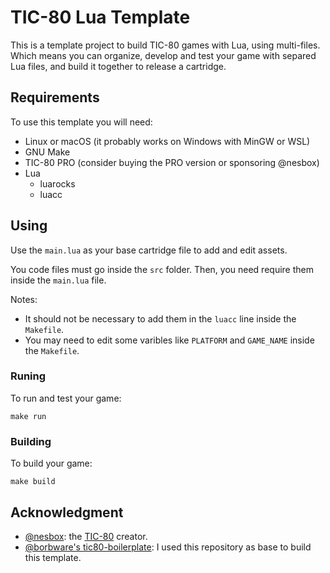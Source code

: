 # TIC-80 Lua Template

This is a template project to build TIC-80 games with Lua, using multi-files. Which means you can organize, develop and test your game with separed Lua files, and build it together to release a cartridge.

## Requirements

To use this template you will need:

- Linux or macOS (it probably works on Windows with MinGW or WSL)
- GNU Make
- TIC-80 PRO (consider buying the PRO version or sponsoring @nesbox)
- Lua
  - luarocks
  - luacc

## Using

Use the `main.lua` as your base cartridge file to add and edit assets.

You code files must go inside the `src` folder. Then, you need require them inside the `main.lua` file.

Notes:

- It should not be necessary to add them in the `luacc` line inside the `Makefile`.
- You may need to edit some varibles like `PLATFORM` and `GAME_NAME` inside the `Makefile`.

### Runing

To run and test your game:

```
make run
```

### Building

To build your game:

```
make build
```

## Acknowledgment

- [@nesbox](https://github.com/nesbox): the [TIC-80](https://tic80.com/) creator.
- [@borbware's tic80-boilerplate](https://github.com/borbware/tic80-boilerplate): I used this repository as base to build this template.
